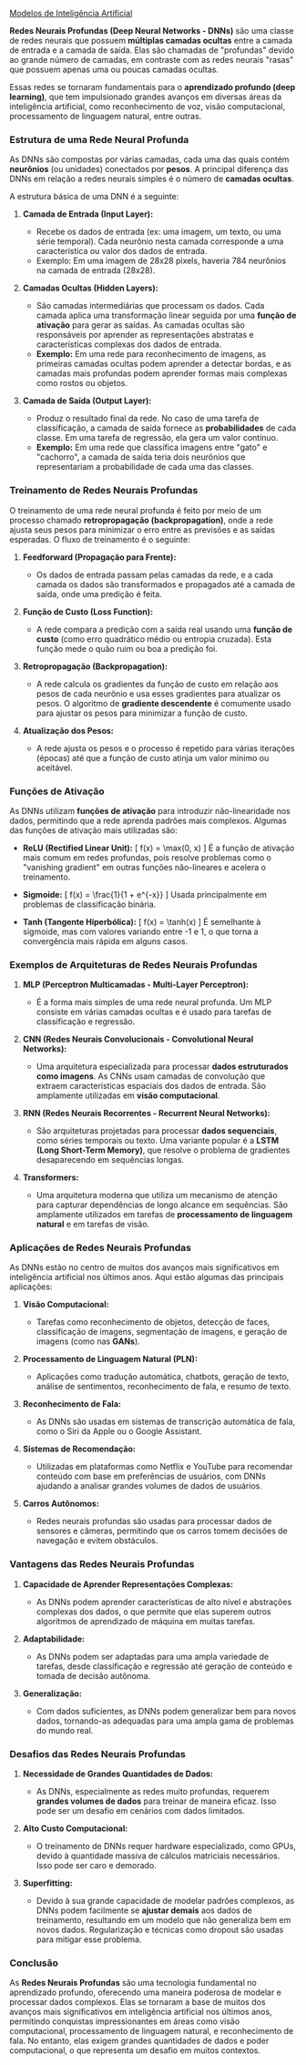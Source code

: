 [Modelos de Inteligência Artificial](<https://maksoud.github.io/Inteligência%20Artificial%20(IA)/Modelos%20de%20Inteligência%20Artificial>)

**Redes Neurais Profundas (Deep Neural Networks - DNNs)** são uma classe de redes neurais que possuem **múltiplas camadas ocultas** entre a camada de entrada e a camada de saída. Elas são chamadas de "profundas" devido ao grande número de camadas, em contraste com as redes neurais "rasas" que possuem apenas uma ou poucas camadas ocultas.

Essas redes se tornaram fundamentais para o **aprendizado profundo (deep learning)**, que tem impulsionado grandes avanços em diversas áreas da inteligência artificial, como reconhecimento de voz, visão computacional, processamento de linguagem natural, entre outras.

### Estrutura de uma Rede Neural Profunda

As DNNs são compostas por várias camadas, cada uma das quais contém **neurônios** (ou unidades) conectados por **pesos**. A principal diferença das DNNs em relação a redes neurais simples é o número de **camadas ocultas**.

A estrutura básica de uma DNN é a seguinte:

1. **Camada de Entrada (Input Layer):**
   - Recebe os dados de entrada (ex: uma imagem, um texto, ou uma série temporal). Cada neurônio nesta camada corresponde a uma característica ou valor dos dados de entrada.
   - Exemplo: Em uma imagem de 28x28 pixels, haveria 784 neurônios na camada de entrada (28x28).

2. **Camadas Ocultas (Hidden Layers):**
   - São camadas intermediárias que processam os dados. Cada camada aplica uma transformação linear seguida por uma **função de ativação** para gerar as saídas. As camadas ocultas são responsáveis por aprender as representações abstratas e características complexas dos dados de entrada.
   - **Exemplo:** Em uma rede para reconhecimento de imagens, as primeiras camadas ocultas podem aprender a detectar bordas, e as camadas mais profundas podem aprender formas mais complexas como rostos ou objetos.

3. **Camada de Saída (Output Layer):**
   - Produz o resultado final da rede. No caso de uma tarefa de classificação, a camada de saída fornece as **probabilidades** de cada classe. Em uma tarefa de regressão, ela gera um valor contínuo.
   - **Exemplo:** Em uma rede que classifica imagens entre "gato" e "cachorro", a camada de saída teria dois neurônios que representariam a probabilidade de cada uma das classes.

### Treinamento de Redes Neurais Profundas

O treinamento de uma rede neural profunda é feito por meio de um processo chamado **retropropagação (backpropagation)**, onde a rede ajusta seus pesos para minimizar o erro entre as previsões e as saídas esperadas. O fluxo de treinamento é o seguinte:

1. **Feedforward (Propagação para Frente):**
   - Os dados de entrada passam pelas camadas da rede, e a cada camada os dados são transformados e propagados até a camada de saída, onde uma predição é feita.
   
2. **Função de Custo (Loss Function):**
   - A rede compara a predição com a saída real usando uma **função de custo** (como erro quadrático médio ou entropia cruzada). Esta função mede o quão ruim ou boa a predição foi.

3. **Retropropagação (Backpropagation):**
   - A rede calcula os gradientes da função de custo em relação aos pesos de cada neurônio e usa esses gradientes para atualizar os pesos. O algoritmo de **gradiente descendente** é comumente usado para ajustar os pesos para minimizar a função de custo.
   
4. **Atualização dos Pesos:**
   - A rede ajusta os pesos e o processo é repetido para várias iterações (épocas) até que a função de custo atinja um valor mínimo ou aceitável.

### Funções de Ativação

As DNNs utilizam **funções de ativação** para introduzir não-linearidade nos dados, permitindo que a rede aprenda padrões mais complexos. Algumas das funções de ativação mais utilizadas são:

- **ReLU (Rectified Linear Unit):**
  \[
  f(x) = \max(0, x)
  \]
  É a função de ativação mais comum em redes profundas, pois resolve problemas como o "vanishing gradient" em outras funções não-lineares e acelera o treinamento.

- **Sigmoide:**
  \[
  f(x) = \frac{1}{1 + e^{-x}}
  \]
  Usada principalmente em problemas de classificação binária.

- **Tanh (Tangente Hiperbólica):**
  \[
  f(x) = \tanh(x)
  \]
  É semelhante à sigmoide, mas com valores variando entre -1 e 1, o que torna a convergência mais rápida em alguns casos.

### Exemplos de Arquiteturas de Redes Neurais Profundas

1. **MLP (Perceptron Multicamadas - Multi-Layer Perceptron):**
   - É a forma mais simples de uma rede neural profunda. Um MLP consiste em várias camadas ocultas e é usado para tarefas de classificação e regressão.
   
2. **CNN (Redes Neurais Convolucionais - Convolutional Neural Networks):**
   - Uma arquitetura especializada para processar **dados estruturados como imagens**. As CNNs usam camadas de convolução que extraem características espaciais dos dados de entrada. São amplamente utilizadas em **visão computacional**.

3. **RNN (Redes Neurais Recorrentes - Recurrent Neural Networks):**
   - São arquiteturas projetadas para processar **dados sequenciais**, como séries temporais ou texto. Uma variante popular é a **LSTM (Long Short-Term Memory)**, que resolve o problema de gradientes desaparecendo em sequências longas.

4. **Transformers:**
   - Uma arquitetura moderna que utiliza um mecanismo de atenção para capturar dependências de longo alcance em sequências. São amplamente utilizados em tarefas de **processamento de linguagem natural** e em tarefas de visão.

### Aplicações de Redes Neurais Profundas

As DNNs estão no centro de muitos dos avanços mais significativos em inteligência artificial nos últimos anos. Aqui estão algumas das principais aplicações:

1. **Visão Computacional:**
   - Tarefas como reconhecimento de objetos, detecção de faces, classificação de imagens, segmentação de imagens, e geração de imagens (como nas **GANs**).
   
2. **Processamento de Linguagem Natural (PLN):**
   - Aplicações como tradução automática, chatbots, geração de texto, análise de sentimentos, reconhecimento de fala, e resumo de texto.

3. **Reconhecimento de Fala:**
   - As DNNs são usadas em sistemas de transcrição automática de fala, como o Siri da Apple ou o Google Assistant.

4. **Sistemas de Recomendação:**
   - Utilizadas em plataformas como Netflix e YouTube para recomendar conteúdo com base em preferências de usuários, com DNNs ajudando a analisar grandes volumes de dados de usuários.

5. **Carros Autônomos:**
   - Redes neurais profundas são usadas para processar dados de sensores e câmeras, permitindo que os carros tomem decisões de navegação e evitem obstáculos.

### Vantagens das Redes Neurais Profundas

1. **Capacidade de Aprender Representações Complexas:**
   - As DNNs podem aprender características de alto nível e abstrações complexas dos dados, o que permite que elas superem outros algoritmos de aprendizado de máquina em muitas tarefas.

2. **Adaptabilidade:** 
   - As DNNs podem ser adaptadas para uma ampla variedade de tarefas, desde classificação e regressão até geração de conteúdo e tomada de decisão autônoma.

3. **Generalização:** 
   - Com dados suficientes, as DNNs podem generalizar bem para novos dados, tornando-as adequadas para uma ampla gama de problemas do mundo real.

### Desafios das Redes Neurais Profundas

1. **Necessidade de Grandes Quantidades de Dados:**
   - As DNNs, especialmente as redes muito profundas, requerem **grandes volumes de dados** para treinar de maneira eficaz. Isso pode ser um desafio em cenários com dados limitados.

2. **Alto Custo Computacional:**
   - O treinamento de DNNs requer hardware especializado, como GPUs, devido à quantidade massiva de cálculos matriciais necessários. Isso pode ser caro e demorado.

3. **Superfitting:** 
   - Devido à sua grande capacidade de modelar padrões complexos, as DNNs podem facilmente se **ajustar demais** aos dados de treinamento, resultando em um modelo que não generaliza bem em novos dados. Regularização e técnicas como dropout são usadas para mitigar esse problema.

### Conclusão

As **Redes Neurais Profundas** são uma tecnologia fundamental no aprendizado profundo, oferecendo uma maneira poderosa de modelar e processar dados complexos. Elas se tornaram a base de muitos dos avanços mais significativos em inteligência artificial nos últimos anos, permitindo conquistas impressionantes em áreas como visão computacional, processamento de linguagem natural, e reconhecimento de fala. No entanto, elas exigem grandes quantidades de dados e poder computacional, o que representa um desafio em muitos contextos.